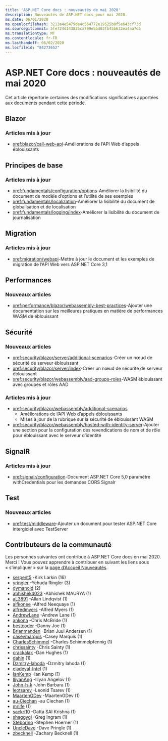 ```yaml
---
title: 'ASP.NET Core docs : nouveautés de mai 2020'
description: Nouveautés de ASP.NET docs pour mai 2020.
ms.date: 06/01/2020
ms.openlocfilehash: 3213a4e5479de4c564772e19525b0f5e643cf73d
ms.sourcegitcommit: 5fe724d143825ca799e5bd03fb45b632ea4aa7d5
ms.translationtype: MT
ms.contentlocale: fr-FR
ms.lasthandoff: 06/02/2020
ms.locfileid: "84273652"
---
```

# <a name="aspnet-core-docs-whats-new-for-may-2020"></a>ASP.NET Core docs : nouveautés de mai 2020

Cet article répertorie certaines des modifications significatives apportées aux documents pendant cette période.

## <a name="blazor"></a>Blazor

### <a name="updated-articles"></a>Articles mis à jour

- <xref:blazor/call-web-api>-Améliorations de l’API Web d’appels éblouissants

## <a name="fundamentals"></a>Principes de base

### <a name="updated-articles"></a>Articles mis à jour

- <xref:fundamentals/configuration/options>-Améliorer la lisibilité du document de modèle d’options et l’utilité de ses exemples
- <xref:fundamentals/localization>-Améliorer la lisibilité du document de globalisation et de localisation
- <xref:fundamentals/logging/index>-Améliorer la lisibilité du document de journalisation

## <a name="migration"></a>Migration

### <a name="updated-articles"></a>Articles mis à jour

- <xref:migration/webapi>-Mettre à jour le document et les exemples de migration de l’API Web vers ASP.NET Core 3,1

## <a name="performance"></a>Performances

### <a name="new-articles"></a>Nouveaux articles

- <xref:performance/blazor/webassembly-best-practices>-Ajouter une documentation sur les meilleures pratiques en matière de performances WASM de éblouissant

## <a name="security"></a>Sécurité

### <a name="new-articles"></a>Nouveaux articles

- <xref:security/blazor/server/additional-scenarios>-Créer un nœud de sécurité de serveur éblouissant
- <xref:security/blazor/server/index>-Créer un nœud de sécurité de serveur éblouissant
- <xref:security/blazor/webassembly/aad-groups-roles>-WASM éblouissant avec groupes et rôles AAD

### <a name="updated-articles"></a>Articles mis à jour

- <xref:security/blazor/webassembly/additional-scenarios>
  - Améliorations de l’API Web d’appels éblouissants
  - Mises à jour de la rubrique sur la sécurité de éblouissant WASM
- <xref:security/blazor/webassembly/hosted-with-identity-server>-Ajouter une section pour la configuration des revendications de nom et de rôle pour éblouissant avec le serveur d’identité

## <a name="signalr"></a>SignalR

### <a name="updated-articles"></a>Articles mis à jour

- <xref:signalr/configuration>-Document ASP.NET Core 5,0 paramètre withCredentials pour les demandes CORS Signalr

## <a name="testing"></a>Test

### <a name="new-articles"></a>Nouveaux articles

- <xref:test/middleware>-Ajouter un document pour tester ASP.NET Core intergiciel avec TestServer

## <a name="community-contributors"></a>Contributeurs de la communauté

Les personnes suivantes ont contribué à ASP.NET Core docs en mai 2020. Merci ! Vous pouvez apprendre à contribuer en suivant les liens sous « s’impliquer » sur la [page d’Accueil Nouveautés](index.yml).

- [serpent5](https://github.com/serpent5) -Kirk Larkin (16)
- [yringler](https://github.com/yringler) -Yehuda Ringler (3)
- [dymanoid](https://github.com/dymanoid) (2)
- [abhishek4023](https://github.com/abhishek4023) -Abhishek MAURYA (1)
- [aL3891](https://github.com/aL3891) -Allan Lindqvist (1)
- [alfkonee](https://github.com/alfkonee) -Alfred Neequaye (1)
- [alfredmyers](https://github.com/alfredmyers) -Alfred Myers (1)
- [AndrewLane](https://github.com/AndrewLane) -Andrew Lane (1)
- [ankona](https://github.com/ankona) -Chris McBride (1)
- [bestcoder](https://github.com/bestcoder) -Danny Joe (1)
- [Brianmanden](https://github.com/Brianmanden) -Brian Juul Andersen (1)
- [caseymarquis](https://github.com/caseymarquis) -Casey Marquis (1)
- [CharlesSchimmel](https://github.com/CharlesSchimmel) -Charles Schimmelpfennig (1)
- [chrissainty](https://github.com/chrissainty) -Chris Sainty (1)
- [crackalak](https://github.com/crackalak) -Dan Hughes (1)
- [dahln](https://github.com/dahln) (1)
- [Dzmitry-lahoda](https://github.com/dzmitry-lahoda) -Dzmitry lahoda (1)
- [eladeyal-Intel](https://github.com/eladeyal-intel) (1)
- [IanKemp](https://github.com/IanKemp) -Ian Kemp (1)
- [IliyanAng](https://github.com/IliyanAng) -Iliyan Angelov (1)
- [John-h-k](https://github.com/john-h-k) -John Barbara (1)
- [leotsarev](https://github.com/leotsarev) -Leonid Tsarev (1)
- [MaartenGDev](https://github.com/MaartenGDev) -MaartenGDev (1)
- [au-Ciechan](https://github.com/michal-ciechan) -au Ciechan (1)
- [mrlife](https://github.com/mrlife) (1)
- [sackri10](https://github.com/sackri10) -Datta SAI Krishna (1)
- [shaggygi](https://github.com/shaggygi) -Greg Ingram (1)
- [Steborino](https://github.com/Steborino) -Stephen Hoerner (1)
- [UncleDave](https://github.com/UncleDave) -Dave Pringle (1)
- [zbecknell](https://github.com/zbecknell) -Zachary Becknell (1)
